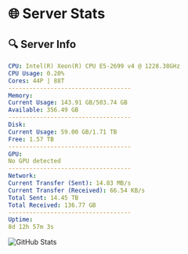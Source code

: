 # 🌐 Server Stats
## 🔍 Server Info
```yaml
CPU: Intel(R) Xeon(R) CPU E5-2699 v4 @ 1228.38GHz
CPU Usage: 0.20%
Cores: 44P | 88T
-----------------------------------
Memory:
Current Usage: 143.91 GB/503.74 GB
Available: 356.49 GB
-----------------------------------
Disk:
Current Usage: 59.00 GB/1.71 TB
Free: 1.57 TB
-----------------------------------
GPU:
No GPU detected
-----------------------------------
Network:
Current Transfer (Sent): 14.83 MB/s
Current Transfer (Received): 66.54 KB/s
Total Sent: 14.45 TB
Total Received: 136.77 GB
-----------------------------------
Uptime:
8d 12h 57m 3s
```
![GitHub Stats](https://img.shields.io/badge/Updated-2025-03-16_10:19:52-blue)